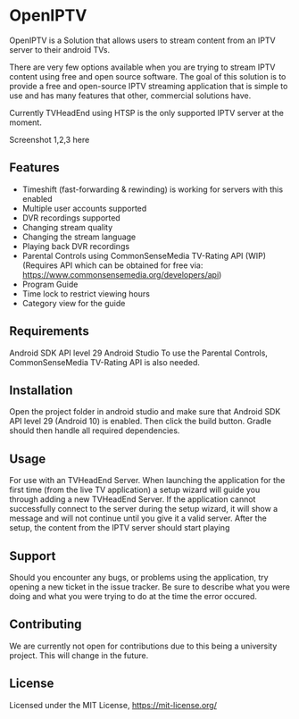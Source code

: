 # OpenIPTV
OpenIPTV is a Solution that allows users to stream content from an IPTV server
to their android TVs.

There are very few options available when you are trying to stream IPTV content
using free and open source software. The goal of this solution is to provide a
free and open-source IPTV streaming application that is simple to use and has
many features that other, commercial solutions have.

Currently TVHeadEnd using HTSP is the only supported IPTV server at the moment.

Screenshot 1,2,3 here

## Features

* Timeshift (fast-forwarding & rewinding) is working for servers with this enabled
* Multiple user accounts supported
* DVR recordings supported
* Changing stream quality
* Changing the stream language
* Playing back DVR recordings
* Parental Controls using CommonSenseMedia TV-Rating API (WIP) (Requires API which can be obtained for free via: https://www.commonsensemedia.org/developers/api)
* Program Guide
* Time lock to restrict viewing hours
* Category view for the guide

## Requirements

Android SDK API level 29
Android Studio
To use the Parental Controls, CommonSenseMedia TV-Rating API is also needed.

## Installation

Open the project folder in android studio and make sure that Android SDK API level 29 (Android 10) is enabled.
Then click the build button.
Gradle should then handle all required dependencies.

## Usage

For use with an TVHeadEnd Server.
When launching the application for the first time (from the live TV application) a setup wizard will guide you through adding a new TVHeadEnd Server.
If the application cannot successfully connect to the server during the setup wizard, it will show a message and will not continue until you give it a valid server.
After the setup, the content from the IPTV server should start playing

## Support

Should you encounter any bugs, or problems using the application, try opening a new ticket in the issue tracker.
Be sure to describe what you were doing and what you were trying to do at the time the error occured.

## Contributing

We are currently not open for contributions due to this being a university project.
This will change in the future.

## License

Licensed under the MIT License, https://mit-license.org/
